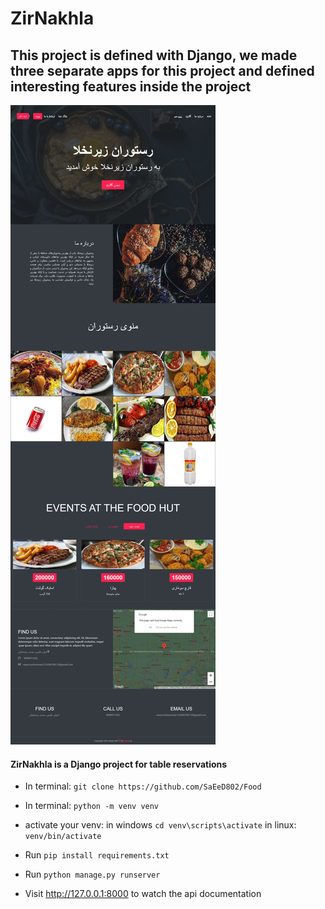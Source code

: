 # ZirNakhla
## This project is defined with Django, we made three separate apps for this project and defined interesting features inside the project
![Food](page.jpeg)
#### ZirNakhla is a Django project for table reservations


- In terminal: `git clone https://github.com/SaEeD802/Food`

- In terminal: `python -m venv venv`
- activate your venv: in windows `cd venv\scripts\activate` in linux: `venv/bin/activate`
- Run `pip install requirements.txt`
- Run `python manage.py runserver`
- Visit http://127.0.0.1:8000 to watch the api documentation